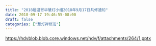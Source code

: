 ```yaml
---
title: "2018届温哥华慧灯小组2018年9月17日共修通知"
date: 2018-09-17 19:46:55-08:00
draft: false
categories: ["慧灯禅修班"]
---
```

https://hdvblob.blob.core.windows.net/hdv/f/attachments/264/1.pptx
